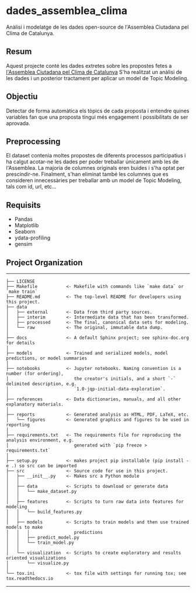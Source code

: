 dades_assemblea_clima
==============================

Anàlisi i modelatge de les dades open-source de l'Assemblea Ciutadana pel Clima de Catalunya.


## Resum
Aquest projecte conté les dades extretes sobre les propostes fetes a [l'Assemblea Ciutadana pel Clima de Catalunya](https://participa.gencat.cat/processes/assembleaclima)
S'ha realitzat un anàlisi de les dades i un posterior tractament per aplicar un model de Topic Modeling.

## Objectiu
Detectar de forma automàtica els tòpics de cada proposta i entendre quines variables fan que una proposta tingui més engagement i possibilitats de ser aprovada.

## Preprocessing
El dataset contenia moltes propostes de diferents processos participatius i ha calgut acotar-ne les dades per poder treballar únicament amb les de l'Assemblea. La majoria de columnes originals eren buides i s'ha optat per prescindir-ne. Finalment, s'han eliminat també les columnes que es consideren innecessàries per treballar amb un model de Topic Modeling, tals com id, url, etc...

## Requisits
- Pandas
- Matplotlib
- Seaborn
- ydata-profiling
- gensim

## Project Organization
------------

    ├── LICENSE
    ├── Makefile           <- Makefile with commands like `make data` or `make train`
    ├── README.md          <- The top-level README for developers using this project.
    ├── data
    │   ├── external       <- Data from third party sources.
    │   ├── interim        <- Intermediate data that has been transformed.
    │   ├── processed      <- The final, canonical data sets for modeling.
    │   └── raw            <- The original, immutable data dump.
    │
    ├── docs               <- A default Sphinx project; see sphinx-doc.org for details
    │
    ├── models             <- Trained and serialized models, model predictions, or model summaries
    │
    ├── notebooks          <- Jupyter notebooks. Naming convention is a number (for ordering),
    │                         the creator's initials, and a short `-` delimited description, e.g.
    │                         `1.0-jqp-initial-data-exploration`.
    │
    ├── references         <- Data dictionaries, manuals, and all other explanatory materials.
    │
    ├── reports            <- Generated analysis as HTML, PDF, LaTeX, etc.
    │   └── figures        <- Generated graphics and figures to be used in reporting
    │
    ├── requirements.txt   <- The requirements file for reproducing the analysis environment, e.g.
    │                         generated with `pip freeze > requirements.txt`
    │
    ├── setup.py           <- makes project pip installable (pip install -e .) so src can be imported
    ├── src                <- Source code for use in this project.
    │   ├── __init__.py    <- Makes src a Python module
    │   │
    │   ├── data           <- Scripts to download or generate data
    │   │   └── make_dataset.py
    │   │
    │   ├── features       <- Scripts to turn raw data into features for modeling
    │   │   └── build_features.py
    │   │
    │   ├── models         <- Scripts to train models and then use trained models to make
    │   │   │                 predictions
    │   │   ├── predict_model.py
    │   │   └── train_model.py
    │   │
    │   └── visualization  <- Scripts to create exploratory and results oriented visualizations
    │       └── visualize.py
    │
    └── tox.ini            <- tox file with settings for running tox; see tox.readthedocs.io


--------
